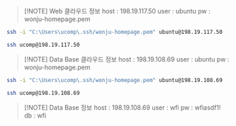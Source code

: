 
> [!NOTE] Web 클라우드 정보
> host : 198.19.117.50
> user : ubuntu
> pw : wonju-homepage.pem
> 
> 
```bash
ssh -i "C:\Users\ucomp\.ssh/wonju-homepage.pem" ubuntu@198.19.117.50
```

```bash
ssh ucomp@198.19.117.50
```

> [!NOTE] Data Base 클라우드 정보
> host : 198.19.108.69
> user : ubuntu
> pw : wonju-homepage.pem

```bash
ssh -i "C:\Users\ucomp\.ssh/wonju-homepage.pem" ubuntu@198.19.108.69
```
```bash
ssh ucomp@198.19.108.69
```



> [!NOTE] Data Base 정보
> host : 198.19.108.69
> user : wfi
> pw : wfiasdf1!
> db : wfi


